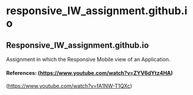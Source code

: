 # responsive_IW_assignment.github.io
## Responsive_IW_assignment.github.io

Assignment in which the Responsive Mobile view of an Application.

#### References: (https://www.youtube.com/watch?v=ZYV6dYtz4HA)
(https://www.youtube.com/watch?v=fA1NW-T1QXc)
